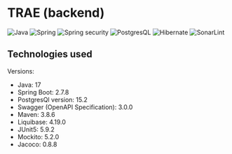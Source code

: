 # TRAE (backend)

![Java](https://img.shields.io/badge/Java-ED8B00?style=for-the-badge&logo=openjdk&logoColor=white)
![Spring](https://img.shields.io/badge/Spring-6DB33F?style=for-the-badge&logo=spring&logoColor=white)
![Spring security](https://img.shields.io/badge/Spring_Security-6DB33F?style=for-the-badge&logo=Spring-Security&logoColor=white)
![PostgresQL](https://img.shields.io/badge/PostgreSQL-316192?style=for-the-badge&logo=postgresql&logoColor=white)
![Hibernate](https://img.shields.io/badge/Hibernate-59666C?style=for-the-badge&logo=Hibernate&logoColor=white)
![SonarLint](https://img.shields.io/badge/SonarLint-CB2029?style=for-the-badge&logo=sonarlint&logoColor=white)

## Technologies used

Versions:
 - Java: 17</br>
 - Spring Boot: 2.7.8</br>
 - PostgresQl version: 15.2</br>
 - Swagger (OpenAPI Specification): 3.0.0</br>
 - Maven: 3.8.6</br>
 - Liquibase: 4.19.0</br>
 - JUnit5: 5.9.2</br>
 - Mockito: 5.2.0</br>
 - Jacoco: 0.8.8</br>



